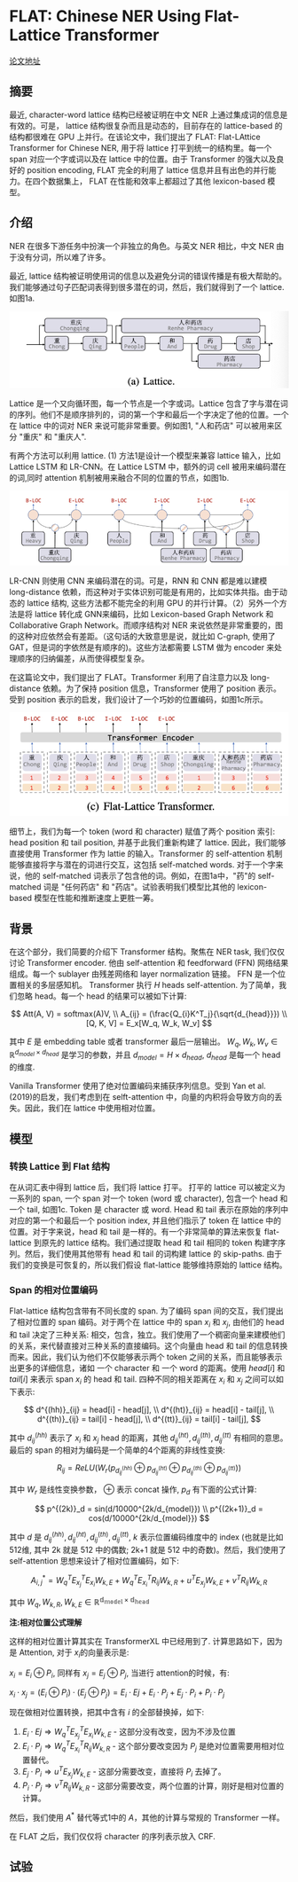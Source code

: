 # FLAT: Chinese NER Using Flat-Lattice Transformer

[论文地址](https://www.aclweb.org/anthology/2020.acl-main.611/)

## 摘要

最近, character-word lattice 结构已经被证明在中文 NER 上通过集成词的信息是有效的。可是， lattice 结构很复杂而且是动态的，目前存在的 lattice-based 的结构都很难在 GPU 上并行。在该论文中，我们提出了 FLAT: Flat-LAttice Transformer for Chinese NER, 用于将 lattice 打平到统一的结构里。每一个 span 对应一个字或词以及在 lattice 中的位置。由于 Transformer 的强大以及良好的 position encoding, FLAT 完全的利用了 lattice 信息并且有出色的并行能力。在四个数据集上， FLAT 在性能和效率上都超过了其他 lexicon-based 模型。

## 介绍

NER 在很多下游任务中扮演一个非独立的角色。与英文 NER 相比，中文 NER 由于没有分词，所以难了许多。

最近, lattice 结构被证明使用词的信息以及避免分词的错误传播是有极大帮助的。我们能够通过句子匹配词表得到很多潜在的词，然后，我们就得到了一个 lattice. 如图1a.

![图1a](../images/ner/FLAT/figure1.png)

Lattice 是一个又向循环图，每一个节点是一个字或词。Lattice 包含了字与潜在词的序列。他们不是顺序排列的，词的第一个字和最后一个字决定了他的位置。一个在 lattice 中的词对 NER 来说可能非常重要。例如图1, "人和药店" 可以被用来区分 "重庆" 和 "重庆人".

有两个方法可以利用 lattice. (1) 方法1是设计一个模型来兼容 lattice 输入，比如 Lattice LSTM 和 LR-CNN。在 Lattice LSTM 中，额外的词 cell 被用来编码潜在的词,同时 attention 机制被用来融合不同的位置的节点，如图1b.

![图1b](../images/ner/FLAT/figure1b.png)

LR-CNN 则使用 CNN 来编码潜在的词。可是，RNN 和 CNN 都是难以建模 long-distance 依赖，而这种对于实体识别可能是有用的，比如实体共指。由于动态的 lattice 结构, 这些方法都不能完全的利用 GPU 的并行计算。（2）另外一个方法是将 lattice 转化成 GNN来编码，比如 Lexicon-based Graph Network 和  Collaborative Graph Network。而顺序结构对 NER 来说依然是非常重要的，图的这种对应依然会有差距。（这句话的大致意思是说，就比如 C-graph, 使用了 GAT，但是词的字依然是有顺序的)。这些方法都需要 LSTM 做为 encoder 来处理顺序的归纳偏差，从而使得模型复杂。

在这篇论文中，我们提出了 FLAT。Transformer 利用了自注意力以及 long-distance 依赖。为了保持 position 信息，Transformer 使用了 position 表示。受到 position 表示的启发，我们设计了一个巧妙的位置编码，如图1c所示。

![图1c](../images/ner/FLAT/figure1c.png)

细节上，我们为每一个 token (word 和 character) 赋值了两个 position 索引: head position 和 tail position, 并基于此我们重新构建了 lattice. 因此，我们能够直接使用 Transformer 作为 lattie 的输入。Transformer 的 self-attention 机制能够直接将字与潜在的词进行交互，这包括 self-matched words. 对于一个字来说，他的 self-matched 词表示了包含他的词。例如，在图1a中，"药"的 self-matched 词是 "任何药店" 和 "药店"。试验表明我们模型比其他的 lexicon-based 模型在性能和推断速度上更胜一筹。

## 背景

在这个部分，我们简要的介绍下 Transformer 结构。聚焦在 NER task, 我们仅仅讨论 Transformer encoder. 他由 self-attention 和 feedforward (FFN) 网络结果组成。每一个 sublayer 由残差网络和 layer normalization 链接。 FFN 是一个位置相关的多层感知机。 Transformer 执行 $H$ heads self-attention. 为了简单，我们忽略 head。每一个 head 的结果可以被如下计算:

$$
Att(A, V) = softmax(A)V,
\\
A_{ij} = (\frac{Q_{i}K^T_j}{\sqrt{d_{head}}})
\\
[Q, K, V] = E_x[W_q, W_k, W_v]
$$

其中 $E$ 是 embedding table 或者 transformer 最后一层输出。 $W_q, W_k, W_v \in \mathbb{R}^{d_{model} \times d_{head}}$ 是学习的参数，并且 $d_{model} = H \times d_{head}$, $d_{head}$ 是每一个 head 的维度.

Vanilla Transformer 使用了绝对位置编码来捕获序列信息。受到  Yan et al. (2019)的启发，我们考虑到在 selft-attention 中，向量的内积将会导致方向的丢失。因此，我们在 lattice 中使用相对位置。

## 模型

### 转换 Lattice 到 Flat 结构

在从词汇表中得到 lattice 后，我们将 lattice 打平。 打平的 lattice 可以被定义为一系列的 span, 一个 span 对一个 token (word 或 character), 包含一个 head 和 一个 tail, 如图1c. Token 是 character 或 word. Head 和 tail 表示在原始的序列中对应的第一个和最后一个 position index, 并且他们指示了 token 在 lattice 中的位置。对于字来说，head 和 tail 是一样的。有一个非常简单的算法来恢复 flat-lattice 到原先的 lattice 结构。我们通过提取 head 和 tail 相同的 token 构建字序列。然后，我们使用其他带有 head 和 tail 的词构建 lattice 的 skip-paths. 由于我们的变换是可恢复的，所以我们假设 flat-lattice 能够维持原始的 lattice 结构。

### Span 的相对位置编码

Flat-lattice 结构包含带有不同长度的 span. 为了编码 span 间的交互，我们提出了相对位置的 span 编码。对于两个在 lattice 中的 span $x_i$ 和 $x_j$, 由他们的 head 和 tail 决定了三种关系: 相交，包含，独立。我们使用了一个稠密向量来建模他们的关系，来代替直接对三种关系的直接编码。这个向量由 head 和 tail 的信息转换而来。因此，我们认为他们不仅能够表示两个 token 之间的关系，而且能够表示出更多的详细信息，诸如 一个 character 和 一个 word 的距离。使用 $head[i]$ 和 $tail[i]$ 来表示 span $x_i$ 的 head 和 tail. 四种不同的相关距离在 $x_i$ 和 $x_j$ 之间可以如下表示:

$$
d^{(hh)}_{ij} = head[i] - head[j], \\
d^{(ht)}_{ij} = head[i] - tail[j], \\
d^{(th)}_{ij} = tail[i] - head[j], \\
d^{(tt)}_{ij} = tail[i] - tail[j], 
$$

其中 $d^{(hh)}_{ij}$ 表示了 $x_i$ 和 $x_j$ head 的距离，其他 $d^{(ht)}_{ij}, d^{(th)}_{ij}, d^{(tt)}_{ij}$ 有相同的意思。最后的 span 的相对为编码是一个简单的4个距离的非线性变换:

$$
R_{ij} = ReLU(W_r (p_{d^{(hh)}_{ij}} \oplus p_{d^{(ht)}_{ij}} \oplus p_{d^{(th)}_{ij}} \oplus p_{d^{(tt)}_{ij}}))
$$

其中 $W_r$ 是线性变换参数， $\oplus$ 表示 concat 操作, $p_d$ 有下面的公式计算:

$$
p^{(2k)}_d = sin(d/10000^{2k/d_{model}}) \\
p^{(2k+1)}_d = cos(d/10000^{2k/d_{model}})
$$

其中 $d$ 是 $d^{(hh)}_{ij}, d^{(ht)}_{ij}, d^{(th)}_{ij}, d^{(tt)}_{ij}$, $k$ 表示位置编码维度中的 index (也就是比如 512维, 其中 2k 就是 512 中的偶数; 2k+1 就是 512 中的奇数)。然后，我们使用了 self-attention 思想来设计了相对位置编码，如下:

$$
A^{*}_{i,j} = W^T_q E^T_{x_j} E_{x_i} W_{k,E} + W^T_q E^T_{x_i}R_{ij}W_{k,R} + u^TE_{x_j}W_{k,E} + v^TR_{ij}W_{k,R}
$$


其中 $W_q, W_{k,R}, W_{k, E} \in \mathbb{R^{d_{model} \times d_{head}}}$

**注:相对位置公式理解**

这样的相对位置计算其实在 TransformerXL 中已经用到了. 计算思路如下，因为是 Attention, 对于 $x_i$的向量表示是:

$x_i = E_i \oplus P_i$, 同样有
$x_j = E_j \oplus P_j$, 当进行 attention的时候，有:

$x_i \cdot x_j = (E_i \oplus P_i) \cdot (E_j \oplus P_j) = E_i \cdot Ej + E_i \cdot P_j + E_j \cdot P_i + P_i \cdot P_j$

现在做相对位置转换，把其中含有 $i$ 的全部替换掉，如下:

1. $E_i \cdot Ej \Longrightarrow   W^T_q E^T_{x_j} E_{x_i} W_{k,E}$ - 这部分没有改变，因为不涉及位置
2. $E_i \cdot P_j \Longrightarrow  W^T_q E^T_{x_i}R_{ij}W_{k,R}$ - 这个部分要改变因为 $P_j$ 是绝对位置需要用相对位置替代。
3. $E_j \cdot P_i \Longrightarrow u^TE_{x_j}W_{k,E}$ - 这部分需要改变，直接将 $P_i$ 去掉了。
4. $P_i \cdot P_j \Longrightarrow v^TR_{ij}W_{k,R}$ - 这部分需要改变，两个位置的计算，刚好是相对位置的计算。


然后，我们使用 $A^*$ 替代等式1中的 $A$，其他的计算与常规的 Transformer 一样。

在 FLAT 之后，我们仅仅将 character 的序列表示放入 CRF.

## 试验
